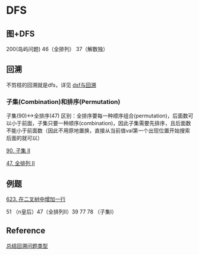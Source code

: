 # DFS

## 图+DFS
200(岛屿问题) 46（全排列） 37（解数独）

## 回溯
不剪枝的回溯就是dfs，详见 [dsf与回溯](https://leetcode.cn/leetbook/read/dfs/nj8h1e/)

### 子集(Combination)和排序(Permutation)

子集(90)<->全排序(47)
区别：全排序要每一种顺序组合(permutation)，后面数可以小于前面，子集只要一种顺序(combination)，因此子集需要先排序，且后面数不能小于前面数（因此不用原地置换，直接从当前值val第一个出现位置开始搜索后面的就可以）

[90. 子集 II](https://leetcode.cn/problems/subsets-ii/) 

[47. 全排列 II](https://leetcode.cn/problems/permutations-ii/) 



## 例题

[623. 在二叉树中增加一行](https://leetcode.cn/problems/add-one-row-to-tree/)  

51 （n皇后）47（全排列II）39 77 78 （子集I）

## Reference

[总结回溯问题类型](https://leetcode.cn/problems/subsets/solution/c-zong-jie-liao-hui-su-wen-ti-lei-xing-dai-ni-gao-/) 
